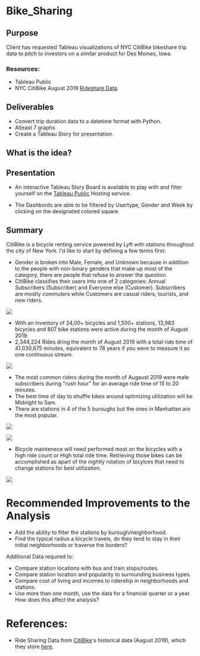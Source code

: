 # Bike_Sharing

## Purpose 
Client has requested Tableau visualizations of NYC CitiBike bikeshare trip data to pitch to investors on a similar product for Des Moines, Iowa. 

### Resources:
 - Tableau Public
 - NYC CitiBike August 2019 <a href="https://s3.amazonaws.com/tripdata/index.html"> Rideshare Data</a>.

## Deliverables 
 - Convert trip duration data to a datetime format with Python.
 - Atleast 7 graphs 
 - Create a Tableau Story for presentation.

## What is the idea?


## Presentation
- An interactive Tableau Story Board is available to play with and filter yourself on the <a href="https://public.tableau.com/app/profile/nick.patterson4200/viz/BikeSharinginNewYork/Story1?publish=yes">Tableau Public</a> Hosting service.

- The Dashbords are able to be filtered by Usertype, Gender and Week by clicking on the designated colored square.

## Summary 
CitiBike is a bicycle renting service powered by Lyft with stations throughout the city of New York. I'd like to start by defining a few terms first:
- Gender is broken into Male, Female, and Unknown because in addition to the people with non-binary genders that make up most of the category, there are people that refuse to answer the question. 
- CitiBike classifies their users into one of 2 categories: Annual Subscribers (Subscriber) and Everyone else (Customer). Subscribers are mostly commuters while Customers are casual riders, tourists, and new riders.
 
![](/Images/Who.png)

- With an inventory of 24,00+ bicycles and 1,500+ stations, 13,983 bicycles and 807 bike stations were active during the month of August 2019.
- 2,344,224 Rides dring the month of August 2019 with a total ride time of 41,030,675 minutes, equivalent to 78 years if you were to measure it as one continuous stream.

![](/Images/When.png)

- The most common riders during the month of Augaust 2019 were male subscribers during "rush hour" for an average ride time of 15 to 20 minutes.
- The best time of day to shuffle bikes around optimizing utilization will be Midnight to 5am.
- There are stations in 4 of the 5 buroughs but the ones in Manhattan are the most popular.

![](/Images/Where.png)

![](/Images/What.png)

- Bicycle maintenece will need performed most on the bicycles with a high ride count or High total ride time. Retrieving those bikes can be accomplished as apart of the nightly rotation of bicylces that need to change stations for best utilization.

![](/Images/How.png)

# Recommended Improvements to the Analysis
- Add the ability to filter the stations by burough/neighborhood.
- Find the typical radius a bicycle travels, do they tend to stay in their initial neighborhoods or traverse the borders?

Additional Data required to:
- Compare station locations with bus and train stops/routes.
- Compare station location and popularity to surrounding business types.
- Compare cost of living and incomes to ridership in neighborhoods and stations.
- Use more than one month, use the data for a financial quarter or a year. How does this affect the analysis?


# References:
 - Ride Sharing Data from <a href="https://ride.citibikenyc.com/homepage">CitiBike</a>'s historical data (August 2019), which they store <a href="https://s3.amazonaws.com/tripdata/index.html">here</a>.

